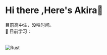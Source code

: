 # Hi there ,Here's Akira👋

<!--
**Akira-Kaito/Akira-Kaito** is a ✨ _special_ ✨ repository because its `README.md` (this file) appears on your GitHub profile.

Here are some ideas to get you started:

- 🔭 I’m currently working on ...
- 🌱 I’m currently learning ...
- 👯 I’m looking to collaborate on ...
- 🤔 I’m looking for help with ...
- 💬 Ask me about ...
- 📫 How to reach me: ...
- 😄 Pronouns: ...
- ⚡ Fun fact: ...
-->
目前高中生，没啥时间。  
:page_with_curl: 目前学习：  
<br><br>
![Rust](https://img.shields.io/badge/rust-%23000000.svg?style=for-the-badge&logo=rust&logoColor=white)
